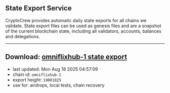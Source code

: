## State Export Service
CryptoCrew provides automatic daily state exports for all chains we validate. State export files can be used as genesis files and are a snapshot of the current blockchain state, including all validators, accounts, balances and delegations.

---
**Download: [omniflixhub-1 state export](https://dl-eu2.ccvalidators.com/SERVICE/omniflixhub/omniflixhub-1_export_19001025.json)**
---

- last updated: Mon Aug 18 2025 04:57:09
- chain id: `omniflixhub-1`
- export height: `19001025`
- use for: airdrops, local tests, chain recovery
